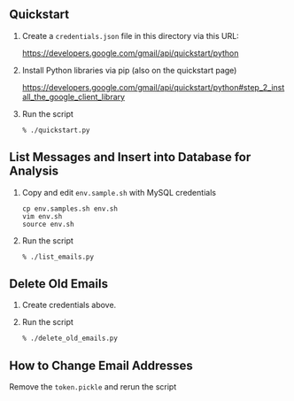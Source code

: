 ## Quickstart

1. Create a `credentials.json` file in this directory via this URL:

   https://developers.google.com/gmail/api/quickstart/python

1. Install Python libraries via pip (also on the quickstart page)

   https://developers.google.com/gmail/api/quickstart/python#step_2_install_the_google_client_library

1. Run the script

   ```
   % ./quickstart.py
   ```

## List Messages and Insert into Database for Analysis

1. Copy and edit `env.sample.sh` with MySQL credentials

   ```
   cp env.samples.sh env.sh
   vim env.sh
   source env.sh
   ```

1. Run the script

   ```
   % ./list_emails.py
   ```
   
## Delete Old Emails

1. Create credentials above.
1. Run the script

   ```
   % ./delete_old_emails.py
   ```

## How to Change Email Addresses

Remove the `token.pickle` and rerun the script


